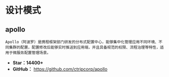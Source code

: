 <!--
 * @Description: 
 * @Author: twp
 * @LastEditors: twp
 * @Date: 2019-06-02 00:02:22
 * @LastEditTime: 2019-06-02 00:03:29
 -->

# 设计模式

## apollo

    Apollo（阿波罗）是携程框架部门研发的分布式配置中心，能够集中化管理应用不同环境、不同集群的配置，配置修改后能够实时推送到应用端，并且具备规范的权限、流程治理等特性，适用于微服务配置管理场景。

* **Star：14400+**
* **GitHub：** <https://github.com/ctripcorp/apollo>
  